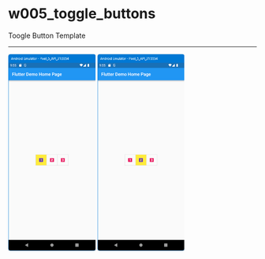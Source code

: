 # w005_toggle_buttons

Toogle Button Template
<HR>
<img src="https://github.com/VedatBiner/flutter-codes/blob/master/widgets_templates/w005_toggle_buttons/screen_shots/img-01.png" height="400em"/>
<img src="https://github.com/VedatBiner/flutter-codes/blob/master/widgets_templates/w005_toggle_buttons/screen_shots/img-02.png" height="400em"/>

